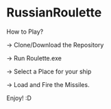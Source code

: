 # RussianRoulette
How to Play?

-> Clone/Download the Repository

-> Run Roulette.exe

-> Select a Place for your ship

-> Load and Fire the Missiles.

Enjoy! :D
